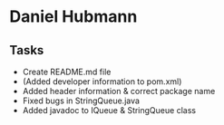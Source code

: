 # Daniel Hubmann

## Tasks

- Create README.md file
- (Added developer information to pom.xml)
- Added header information & correct package name
- Fixed bugs in StringQueue.java
- Added javadoc to IQueue & StringQueue class

